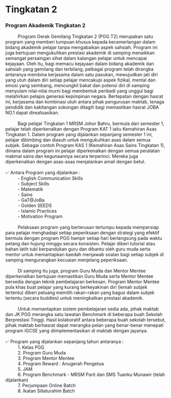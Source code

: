 # Tingkatan 2

### Program Akademik Tingkatan 2

     Program Gerak Gemilang Tingkatan 2 (PGG T2) merupakan satu program yang memberi tumpuan khusus kepada kecemerlangan dalam bidang akademik pelajar tanpa mengabaikan aspek sahsiah. Program ini juga bertujuan mengukuhkan prestasi akademik di samping menaikkan semangat persaingan sihat dalam kalangan pelajar untuk mencapai kejayaan. Oleh itu, bagi memacu kejayaan dalam bidang akademik dan sahsiah yang gemilang dan terbilang, pelbagai program telah dirangka antaranya membina kerjasama dalam satu pasukan, mewujudkan jati diri yang utuh dalam diri setiap pelajar mencakupi aspek fizikal, mental dan emosi yang seimbang, mencungkil bakat dan potensi diri di samping menyulam nilai-nilai murni bagi membentuk peribadi yang unggul bagi melahirkan pelapis generasi kepimpinan negara. Bertepatan dengan hasrat ini, kerjasama dan kombinasi utuh antara pihak pengurusan maktab, tenaga pendidik dan kakitangan sokongan ditagih bagi memastikan hasrat JOBA NO.1 dapat direalisasikan.\
\
     Bagi pelajar Tingkatan 1 MRSM Johor Bahru, bermula dari semester 1, pelajar telah diperkenalkan dengan Program KAT 1 iaitu Kemahiran Asas Tingkatan 1. Dalam program yang dijalankan sepanjang semester 1 ini, pelajar dibimbing dan diasuh untuk mengukuhkan asas dalam semua subjek. Sebagai contoh Program KAS 1 (Kemahiran Asas Sains Tingkatan 1), dimana dalam program ini pelajar diperkenalkan dengan semua peralatan makmal sains dan kegunaannya secara terperinci. Mereka juga diperkenalkan dengan asas-asas menjalankan amali dengan betul.\
\
✅ Antara Program yang dijalankan :\
     - English Communication Skills\
     - Subject Skills\
     - Matematik\
     - Sains\
     - GaT@JoBa\
     - Golden SEEDS\
     - Islamic Practices\
     - Motivation Program\
\
     Pelaksaan program yang berterusan tertumpu kepada mempersiap para pelajar menghadapi setiap peperiksaan dengan strategi yang efektif bermula dengan program PGG hampir setiap hari berlangsung pada waktu petang dan hujung minggu secara konsisten. Pelajar diberi tutorial atau bahan latih tubi berpandukan guru dan dibantu oleh guru muda serta mentor untuk memantapkan kaedah menjawab soalan bagi setiap subjek di samping mengurangkan kecuaian menjelang peperiksaan.\
\
     Di samping itu juga, program Guru Muda dan Mentor Mentee diperkenalkan bertujuan memastikan Guru Muda serta Mentor Mentee bersedia dengan teknik pembelajaran berkesan. Program Mentor Mentee pula khas buat pelajar yang kurang berkeyakinan diri (lemah subjek tertentu) diberi peluang memilih rakan-rakan yang bagus dalam subjek tertentu (secara buddies) untuk meningkatkan prestasi akademik.\
\
     Untuk memantapkan sistem pembelajaran sedia ada, pihak maktab dan JK PGG merangka satu lawatan Benchmark di beberapa buah Sekolah Berprestasi Tinggi. Hasil kolaboratif antara beberapa buah sekolah tersebut, pihak maktab berhasrat dapat merangka pelan yang benar-benar menepati program IGCSE yang diimplementasikan di maktab dengan jayanya.\
\
✅ Program yang dijalankan sepanjang tahun antaranya :\
     1. Kelas PGG\
     2. Program Guru Muda\
     3. Program Mentor Mentee\
     4. Program Reward : Anugerah Pengetua\
     5. JAM\
     6. Program Benchmark - MRSM Parit dan SMS Tuanku Munawir (telah dijalankan)\
     7. Perjumpaan Online Batch\
     8. Ikatan Sillaturahim Batch
